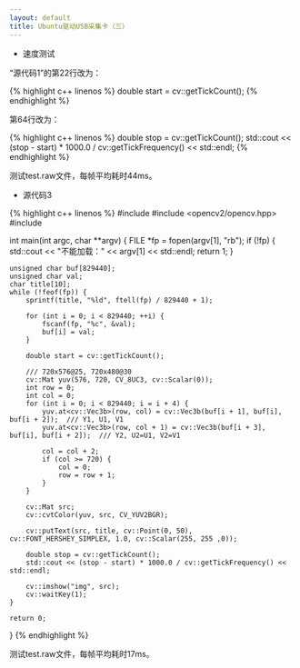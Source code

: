```yaml
---
layout: default
title: Ubuntu驱动USB采集卡（三）
---
```

- 速度测试

“源代码1”的第22行改为：

{% highlight c++ linenos %}
double start = cv::getTickCount();
{% endhighlight %}

第64行改为：

{% highlight c++ linenos %}
double stop = cv::getTickCount();
std::cout << (stop - start) * 1000.0 / cv::getTickFrequency() << std::endl;
{% endhighlight %}

测试test.raw文件，每帧平均耗时44ms。

- 源代码3

{% highlight c++ linenos %}
#include <iostream>
#include <opencv2/opencv.hpp>
#include <cstdio>

int main(int argc, char **argv) {
    FILE *fp = fopen(argv[1], "rb");
    if (!fp) {
        std::cout << "不能加载：" << argv[1] << std::endl;
        return 1;
    }

    unsigned char buf[829440];
    unsigned char val;
    char title[10];
    while (!feof(fp)) {
        sprintf(title, "%ld", ftell(fp) / 829440 + 1);

        for (int i = 0; i < 829440; ++i) {
            fscanf(fp, "%c", &val);
            buf[i] = val;
        }

        double start = cv::getTickCount();

        /// 720x576@25, 720x480@30
        cv::Mat yuv(576, 720, CV_8UC3, cv::Scalar(0));
        int row = 0;
        int col = 0;
        for (int i = 0; i < 829440; i = i + 4) {
            yuv.at<cv::Vec3b>(row, col) = cv::Vec3b(buf[i + 1], buf[i], buf[i + 2]);  /// Y1, U1, V1
            yuv.at<cv::Vec3b>(row, col + 1) = cv::Vec3b(buf[i + 3], buf[i], buf[i + 2]);  /// Y2, U2=U1, V2=V1

            col = col + 2;
            if (col >= 720) {
                col = 0;
                row = row + 1;
            }
        }

        cv::Mat src;
        cv::cvtColor(yuv, src, CV_YUV2BGR);

        cv::putText(src, title, cv::Point(0, 50), cv::FONT_HERSHEY_SIMPLEX, 1.0, cv::Scalar(255, 255 ,0));

        double stop = cv::getTickCount();
        std::cout << (stop - start) * 1000.0 / cv::getTickFrequency() << std::endl;

        cv::imshow("img", src);
        cv::waitKey(1);
    }

    return 0;
}
{% endhighlight %}

测试test.raw文件，每帧平均耗时17ms。

